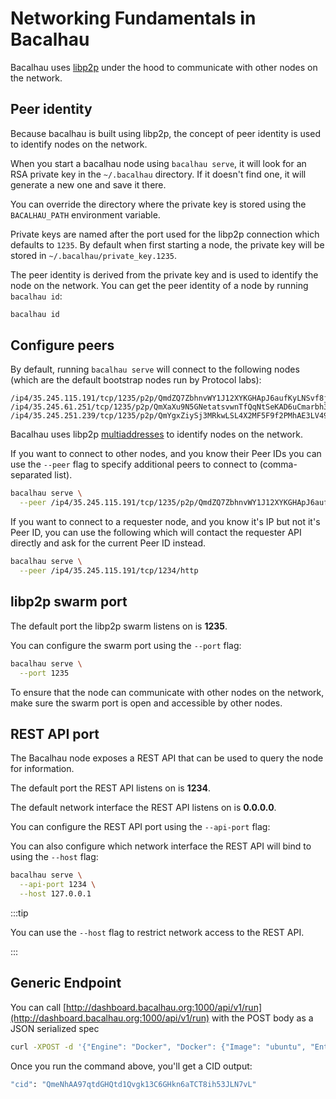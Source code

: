 # Networking Fundamentals in Bacalhau

Bacalhau uses [libp2p](https://libp2p.io/) under the hood to communicate with other nodes on the network.

## Peer identity

Because bacalhau is built using libp2p, the concept of peer identity is used to identify nodes on the network.

When you start a bacalhau node using `bacalhau serve`, it will look for an RSA private key in the `~/.bacalhau` directory. If it doesn't find one, it will generate a new one and save it there.

You can override the directory where the private key is stored using the `BACALHAU_PATH` environment variable.

Private keys are named after the port used for the libp2p connection which defaults to `1235`. By default when first starting a node, the private key will be stored in `~/.bacalhau/private_key.1235`.

The peer identity is derived from the private key and is used to identify the node on the network. You can get the peer identity of a node by running `bacalhau id`:

```bash
bacalhau id
```

## Configure peers

By default, running `bacalhau serve` will connect to the following nodes (which are the default bootstrap nodes run by Protocol labs):

```
/ip4/35.245.115.191/tcp/1235/p2p/QmdZQ7ZbhnvWY1J12XYKGHApJ6aufKyLNSvf8jZBrBaAVL
/ip4/35.245.61.251/tcp/1235/p2p/QmXaXu9N5GNetatsvwnTfQqNtSeKAD6uCmarbh3LMRYAcF
/ip4/35.245.251.239/tcp/1235/p2p/QmYgxZiySj3MRkwLSL4X2MF5F9f2PMhAE3LV49XkfNL1o3
```

Bacalhau uses libp2p [multiaddresses](https://docs.libp2p.io/concepts/addressing/) to identify nodes on the network.

If you want to connect to other nodes, and you know their Peer IDs you can use the `--peer` flag to specify additional peers to connect to (comma-separated list).

```bash
bacalhau serve \
  --peer /ip4/35.245.115.191/tcp/1235/p2p/QmdZQ7ZbhnvWY1J12XYKGHApJ6aufKyLNSvf8jZBrBaAVL,/ip4/35.245.61.251/tcp/1235/p2p/QmXaXu9N5GNetatsvwnTfQqNtSeKAD6uCmarbh3LMRYAcF
```

If you want to connect to a requester node, and you know it's IP but not it's Peer ID, you can use the following which will contact the requester API directly and ask for the current Peer ID instead.

```bash
bacalhau serve \
  --peer /ip4/35.245.115.191/tcp/1234/http
```

## libp2p swarm port

The default port the libp2p swarm listens on is **1235**.

You can configure the swarm port using the `--port` flag:

```bash
bacalhau serve \
  --port 1235
```

To ensure that the node can communicate with other nodes on the network, make sure the swarm port is open and accessible by other nodes.

## REST API port

The Bacalhau node exposes a REST API that can be used to query the node for information.

The default port the REST API listens on is **1234**.

The default network interface the REST API listens on is **0.0.0.0**.

You can configure the REST API port using the `--api-port` flag:

You can also configure which network interface the REST API will bind to using the `--host` flag:

```bash
bacalhau serve \
  --api-port 1234 \
  --host 127.0.0.1
```

:::tip

You can use the `--host` flag to restrict network access to the REST API.

:::

## Generic Endpoint

You can call [http://dashboard.bacalhau.org:1000/api/v1/run](http://dashboard.bacalhau.org:1000/api/v1/run) with the POST body as a JSON serialized spec

```bash
curl -XPOST -d '{"Engine": "Docker", "Docker": {"Image": "ubuntu", "Entrypoint": ["echo"], "Parameters": ["hello"]}, "Deal": {"Concurrency": 1}, "Verifier": "Noop", "PublisherSpec":{"Type":"IPFS"}}' 'http://dashboard.bacalhau.org:1000/api/v1/run';
```

Once you run the command above, you'll get a CID output:

```bash
"cid": "QmeNhAA97qtdGHQtd1Qvgk13C6GHkn6aTCT8ih53JLN7vL"
```
